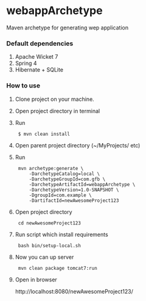 # webappArchetype

Maven archetype for generating wep application

### Default dependencies

1. Apache Wicket 7
2. Spring 4
3. Hibernate + SQLite

### How to use

1. Clone project on your machine.
2. Open project directory in terminal
3. Run

        $ mvn clean install

4. Open parent project directory (~/MyProjects/ etc)
5. Run

        mvn archetype:generate \
            -DarchetypeCatalog=local \
            -DarchetypeGroupId=com.gfb \
            -DarchetypeArtifactId=webappArchetype \
            -DarchetypeVersion=1.0-SNAPSHOT \
            -DgroupId=com.example \
            -DartifactId=newAwesomeProject123

6. Open project directory

        cd newAwesomeProject123

7. Run script which install requirements

        bash bin/setup-local.sh

8. Now you can up server

        mvn clean package tomcat7:run

9. Open in browser

    http://localhost:8080/newAwesomeProject123/
